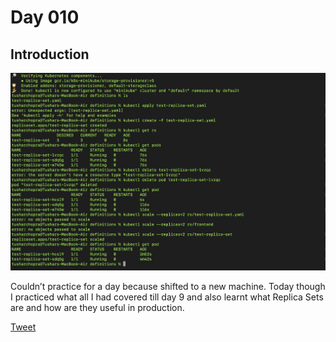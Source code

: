# Day 010

## Introduction
![Alt text](image.png)

Couldn’t practice for a day because shifted to a new machine. Today though I practiced what all I had covered till day 9 and also learnt what Replica Sets are and how are they useful in production. 


[Tweet](https://twitter.com/tusharc29050031/status/1677776887542603778?s=61&t=dNj81q_jeHzmyslY6xKUmQ)

